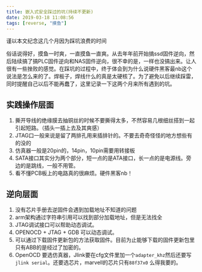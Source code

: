 ```yaml
---
title: 嵌入式安全踩过的坑(持续不更新)
date: 2019-03-18 11:08:56
tags: [reverse, "摸鱼"]
---
```

谨以本文纪念这几个月因为踩坑浪费的时间
<!-- more -->
俗话说得好，摸鱼一时爽，一直摸鱼一直爽。从去年年前开始搞ssd固件逆向，然后陆续搞了搞PLC固件逆向和NAS固件逆向，很不幸的是，一样也没搞出来。让人很有一些挫败的感觉。在踩坑的过程中，终于体会到为什么说硬件黑客最nb这个说法是怎么来的了。焊板子，焊线什么的真是太硬核了。为了避免以后继续踩雷，同时提醒自己以后不能再蠢了，这里记录一下这两个月来所有遇到的坑。
## 实践操作层面
1. 撕开导线的绝缘膜去抽铜丝的时候不要撕得太多，不然容易几根细丝搭到一起引起短路。（插头一插上去及其爽感）
2. JTAG口一般来说是留了两排孔用来插排针的。不要去奇奇怪怪的地方想些有的没的
3. 仿真器一般是20pin的，14pin，10pin需要用转接板
4. SATA接口其实分为两个部分，短一点的是ATA接口，长一点的是电源线。旁边的是跳线，一般不用管。
5. 看不懂PCB板上的电路真的很麻烦。硬件黑客nb！

## 逆向层面
1. 没有芯片手册去逆固件会遇到加载地址不知道的问题
2. arm架构通过字符串引用可以找到部分加载地址，但是无法找全
3. JTAG调试接口可以帮助动态调试。
4. OPENOCD + JTAG + GDB 可以动态调试。
5. 可以通过下载固件更新包的方法获取固件。目前为止能够下载的固件更新包里只有ABB的是经过了加密的。
6. OpenOCD 要选仿真器，Jlink要在cfg文件里加一个`adapter_khz`然后还要写`jlink serial`。还要选芯片，marvell的芯片只有`88f37x0` 么得我要的。
